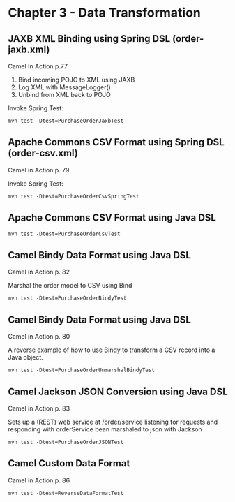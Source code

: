 # Chapter 3 - Data Transformation

## JAXB XML Binding using Spring DSL (order-jaxb.xml)

Camel In Action p.77

1. Bind incoming POJO to XML using JAXB
2. Log XML with MessageLogger()
3. Unbind from XML back to POJO 

Invoke Spring Test:

	mvn test -Dtest=PurchaseOrderJaxbTest 

## Apache Commons CSV Format using Spring DSL (order-csv.xml)

Camel in Action p. 79

Invoke Spring Test:

	mvn test -Dtest=PurchaseOrderCsvSpringTest
		
## Apache Commons CSV Format using Java DSL
	
	mvn test -Dtest=PurchaseOrderCsvTest

## Camel Bindy Data Format using Java DSL

Camel in Action p. 82

Marshal the order model to CSV using Bind

	mvn test -Dtest=PurchaseOrderBindyTest

## Camel Bindy Data Format using Java DSL

Camel in Action p. 80

A reverse example of how to use Bindy to transform a CSV record into a Java object.

	mvn test -Dtest=PurchaseOrderUnmarshalBindyTest
	
## Camel Jackson JSON Conversion using Java DSL

Camel in Action p. 83

Sets up a (REST) web service at /order/service listening for requests and responding with orderService bean marshaled to json with Jackson

	mvn test -Dtest=PurchaseOrderJSONTest


## Camel Custom Data Format 

Camel in Action p. 86

	mvn test -Dtest=ReverseDataFormatTest